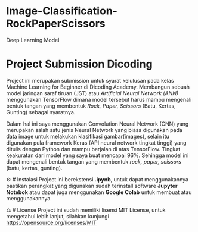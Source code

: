 # Image-Classification-RockPaperScissors
Deep Learning Model

# Project Submission Dicoding
Project ini merupakan submission untuk syarat kelulusan pada kelas Machine Learning for Beginner di Dicoding Academy. Membangun sebuah model jaringan saraf tiruan (JST) atau *Artificial Neural Network (ANN)* menggunakan TensorFlow dimana model tersebut harus mampu mengenali bentuk tangan yang membentuk *Rock, Paper, Scissors* (Batu, Kertas, Gunting) sebagai syaratnya.

Dalam hal ini saya menggunakan Convolution Neural Network (CNN) yang merupakan salah satu jenis Neural Network yang biasa digunakan pada data image untuk melakukan klasifikasi gambar(images), selain itu digunakan pula framework Keras (API neural network tingkat tinggi) yang ditulis dengan Python dan mampu berjalan di atas TensorFlow. Tingkat keakuratan dari model yang saya buat mencapai 96%. Sehingga model ini dapat mengenali bentuk tangan yang membentuk *rock, paper, scissors* (batu, kertas, gunting).

:gear: # Instalasi
Project ini berekstensi **.ipynb**, untuk dapat menggunakannya pastikan perangkat yang digunakan sudah terinstall software **Jupyter Notebok** atau dapat juga menggunakan **Google Colab** untuk membuat atau menggunakannya.

:balance_scale: # License
Project ini sudah memiliki lisensi MIT License, untuk mengetahui lebih lanjut, silahkan kunjungi https://opensource.org/licenses/MIT 


